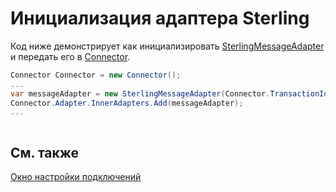 # Инициализация адаптера Sterling

Код ниже демонстрирует как инициализировать [SterlingMessageAdapter](xref:StockSharp.Sterling.SterlingMessageAdapter) и передать его в [Connector](xref:StockSharp.Algo.Connector).

```cs
Connector Connector = new Connector();				
...				
var messageAdapter = new SterlingMessageAdapter(Connector.TransactionIdGenerator);
Connector.Adapter.InnerAdapters.Add(messageAdapter);
...	
							
```

## См. также

[Окно настройки подключений](API_UI_ConnectorWindow.md)
